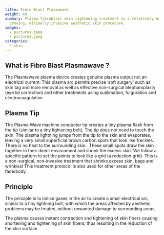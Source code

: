 ```yaml
---
title: Fibro Blast Plasmawave
weight: 40
summary: Plasma fibroblast skin tightening treatment is a relatively new and
  growing, minimally invasive aesthetic skin procedure.
images:
  - picture1.jpeg
  - picture2.jpeg
categories:
  - skin
---
```

## What is Fibro Blast Plasmawave ?

The Plasmawave plasma device creates genuine plasma output not an electrical current. This plasma arc permits precise ‘soft surgery’ such as skin tag and mole removal as well as effective non-surgical blepharoplasty (eye lid correction) and other treatments using sublimation, fulguration and electrocoagulation.

## Plasma Tip

The Plasma Wave machine conductor tip creates a tiny plasma flash from the tip (similar to a tiny lightening bolt). The tip does not need to touch the skin. The plasma lightning jumps from the tip to the skin and evaporates, leaving a very small superficial brown carbon spots that look like freckles. There is no heat to the surrounding skin.  These small spots draw the skin together in their direct environment and shrink the excess skin. We follow a specific pattern to set the points to look like a grid (a reduction grid). This is a non-surgical, non-invasive treatment that shrinks excess skin, bags and wrinkles! This treatment protocol is also used for other areas of the face/body.

## Principle

The principle is to ionise gases in the air to create a small electrical arc, similar to a tiny lightning bolt, with which the areas affected by aesthetic problems may be treated, without unwanted damage to surrounding areas.

The plasma causes instant contraction and tightening of skin fibers causing shortening and tightening of skin fibers, thus resulting in the reduction of the skin surface.
